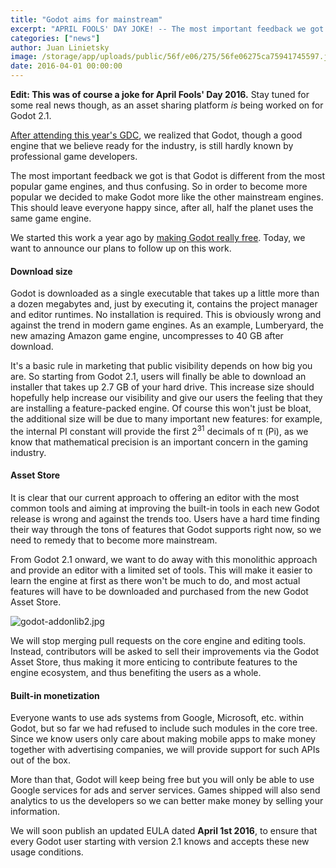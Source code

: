 ```yaml
---
title: "Godot aims for mainstream"
excerpt: "APRIL FOOLS' DAY JOKE! -- The most important feedback we got at GDC is that Godot is different from the most popular game engines, and thus confusing and quite badly known in the industry. So in order to become more popular we decided to make Godot more like the other mainstream engines, by taking some radical decisions."
categories: ["news"]
author: Juan Linietsky
image: /storage/app/uploads/public/56f/e06/275/56fe06275ca75941745597.jpg
date: 2016-04-01 00:00:00
---
```


**Edit: This was of course a joke for April Fools' Day 2016.** Stay tuned for some real news though, as an asset sharing platform *is* being worked on for Godot 2.1.

[After attending this year's GDC](/article/godot-gdc-2016-aftermath), we realized that Godot, though a good engine that we believe ready for the industry, is still hardly known by professional game developers.

The most important feedback we got is that Godot is different from the most popular game engines, and thus confusing. So in order to become more popular we decided to make Godot more like the other mainstream engines. This should leave everyone happy since, after all, half the planet uses the same game engine.

We started this work a year ago by [making Godot really free](/article/godot-now-really-free). Today, we want to announce our plans to follow up on this work.

#### Download size

Godot is downloaded as a single executable that takes up a little more than a dozen megabytes and, just by executing it, contains the project manager and editor runtimes. No installation is required.
This is obviously wrong and against the trend in modern game engines. As an example, Lumberyard, the new amazing Amazon game engine, uncompresses to 40 GB after download.

It's a basic rule in marketing that public visibility depends on how big you are. So starting from Godot 2.1, users will finally be able to download an installer that takes up 2.7 GB of your hard drive. This increase size should hopefully help increase our visibility and give our users the feeling that they are installing a feature-packed engine. Of course this won't just be bloat, the additional size will be due to many important new features: for example, the internal PI constant will provide the first 2<sup>31</sup> decimals of π (Pi), as we know that mathematical precision is an important concern in the gaming industry.

#### Asset Store

It is clear that our current approach to offering an editor with the most common tools and aiming at improving the built-in tools in each new Godot release is wrong and against the trends too. Users have a hard time finding their way through the tons of features that Godot supports right now, so we need to remedy that to become more mainstream.

From Godot 2.1 onward, we want to do away with this monolithic approach and provide an editor with a limited set of tools. This will make it easier to learn the engine at first as there won't be much to do, and most actual features will have to be downloaded and purchased from the new Godot Asset Store.

![godot-addonlib2.jpg](/storage/app/uploads/public/56f/da7/d8d/56fda7d8d27f2797251759.jpg)

We will stop merging pull requests on the core engine and editing tools. Instead, contributors will be asked to sell their improvements via the Godot Asset Store, thus making it more enticing to contribute features to the engine ecosystem, and thus benefiting the users as a whole.

#### Built-in monetization

Everyone wants to use ads systems from Google, Microsoft, etc. within Godot, but so far we had refused to include such modules in the core tree. Since we know users only care about making mobile apps to make money together with advertising companies, we will provide support for such APIs out of the box.

More than that, Godot will keep being free but you will only be able to use Google services for ads and server services. Games shipped will also send analytics to us the developers so we can better make money by selling your information.

We will soon publish an updated EULA dated **April 1st 2016**, to ensure that every Godot user starting with version 2.1 knows and accepts these new usage conditions.
